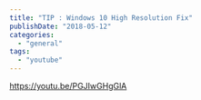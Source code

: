 ```yaml
---
title: "TIP : Windows 10 High Resolution Fix"
publishDate: "2018-05-12"
categories: 
  - "general"
tags: 
  - "youtube"
---
```


https://youtu.be/PGJIwGHgGlA
